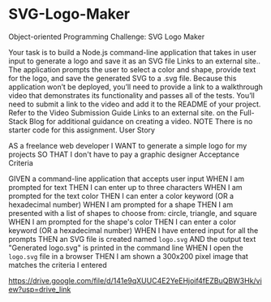 # SVG-Logo-Maker

Object-oriented Programming Challenge: SVG Logo Maker

Your task is to build a Node.js command-line application that takes in user input to generate a logo and save it as an SVG file Links to an external site.. The application prompts the user to select a color and shape, provide text for the logo, and save the generated SVG to a .svg file.
Because this application won’t be deployed, you’ll need to provide a link to a walkthrough video that demonstrates its functionality and passes all of the tests. You’ll need to submit a link to the video and add it to the README of your project.
Refer to the Video Submission Guide Links to an external site. on the Full-Stack Blog for additional guidance on creating a video.
NOTE
There is no starter code for this assignment.
User Story

AS a freelance web developer
I WANT to generate a simple logo for my projects
SO THAT I don't have to pay a graphic designer
Acceptance Criteria

GIVEN a command-line application that accepts user input
WHEN I am prompted for text
THEN I can enter up to three characters
WHEN I am prompted for the text color
THEN I can enter a color keyword (OR a hexadecimal number)
WHEN I am prompted for a shape
THEN I am presented with a list of shapes to choose from: circle, triangle, and square
WHEN I am prompted for the shape's color
THEN I can enter a color keyword (OR a hexadecimal number)
WHEN I have entered input for all the prompts
THEN an SVG file is created named `logo.svg`
AND the output text "Generated logo.svg" is printed in the command line
WHEN I open the `logo.svg` file in a browser
THEN I am shown a 300x200 pixel image that matches the criteria I entered


https://drive.google.com/file/d/141e9qXUUC4E2YeEHjoif4fEZBuQBW3Hk/view?usp=drive_link
